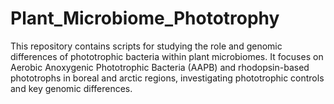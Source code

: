# Plant_Microbiome_Phototrophy
This repository contains scripts for studying the role and genomic differences of phototrophic bacteria within plant microbiomes. It focuses on Aerobic Anoxygenic Phototrophic Bacteria (AAPB) and rhodopsin-based phototrophs in boreal and arctic regions, investigating phototrophic controls and key genomic differences.
